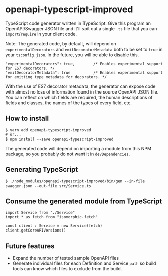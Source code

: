 # openapi-typescript-improved

TypeScript code generator written in TypeScript. Give this program an OpenAPI/Swagger JSON file and it'll spit out a single `.ts` file that you can `import`/`require` in your client code.

Note: The generated code, by default, will depend on `experimentalDecorators` and `emitDecoratorMetadata` both to be set to `true` in your `tsconfig.json`. In the future, you will be able to disable this.

    "experimentalDecorators": true,        /* Enables experimental support for ES7 decorators. */
    "emitDecoratorMetadata": true          /* Enables experimental support for emitting type metadata for decorators. */

With the use of ES7 decorator metadata, the generator can expose code with almost no loss of information found in the source OpenAPI JSON file. You can reflect on which fields are required, the human descriptions of fields and classes, the names of the types of every field, etc. 

## How to install

    $ yarn add openapi-typescript-improved
    # or...
    $ npm install --save openapi-typescript-improved

The generated code will depend on importing a module from this NPM package, so you probably do not want it in `devDependencies`.

## Generating TypeScript 

    $ ./node_modules/openapi-typescript-improved/bin/gen --in-file swagger.json --out-file src/Service.ts

## Consume the generated module from TypeScript

    import Service from "./Service"
    import * as fetch from "isomorphic-fetch"
    
    const client : Service = new Service(fetch)
    client.getCoreAPIVersions()
    
## Future features

* Expand the number of tested sample OpenAPI files
* Generate individual files for each Definition and Service `path` so build tools can know which files to exclude from the build. 

